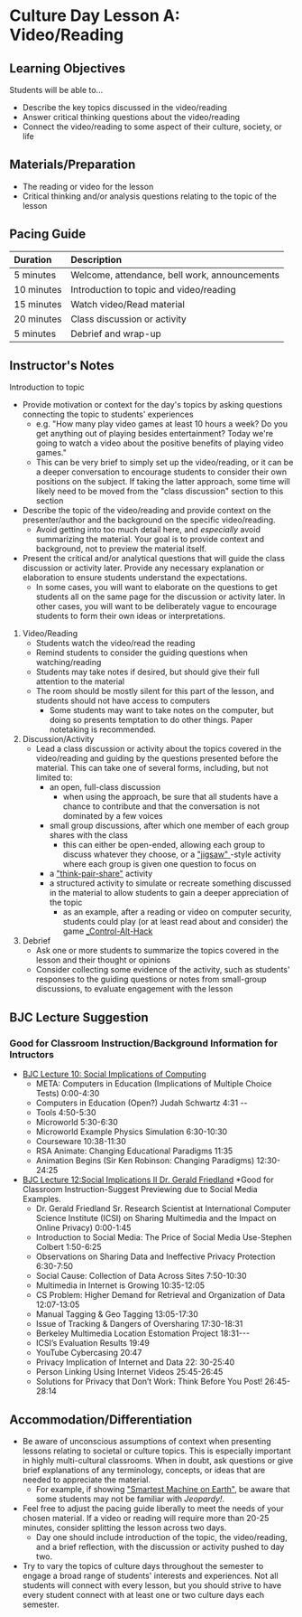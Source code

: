 # Culture Day Lesson A: Video/Reading

## Learning Objectives

Students will be able to...

* Describe the key topics discussed in the video/reading
* Answer critical thinking questions about the video/reading
* Connect the video/reading to some aspect of their culture, society, or life

## Materials/Preparation

* The reading or video for the lesson
* Critical thinking and/or analysis questions relating to the topic of the lesson

## Pacing Guide

| Duration | Description |
| :--- | :--- |
| 5 minutes | Welcome, attendance, bell work, announcements |
| 10 minutes | Introduction to topic and video/reading |
| 15 minutes | Watch video/Read material |
| 20 minutes | Class discussion or activity |
| 5 minutes | Debrief and wrap-up |

## Instructor's Notes

Introduction to topic

* Provide motivation or context for the day's topics by asking questions connecting the topic to students' experiences
  * e.g. "How many play video games at least 10 hours a week?  Do you get anything out of playing besides entertainment?  Today we're going to watch a video about the positive benefits of playing video games."
  * This can be very brief to simply set up the video/reading, or it can be a deeper conversation to encourage students to consider their own positions on the subject.  If taking the latter approach, some time will likely need to be moved from the "class discussion" section to this section
* Describe the topic of the video/reading and provide context on the presenter/author and the background on the specific video/reading.
  * Avoid getting into too much detail here, and _especially_ avoid summarizing the material.  Your goal is to provide context and background, not to preview the material itself.
* Present the critical and/or analytical questions that will guide the class discussion or activity later. Provide any necessary explanation or elaboration to ensure students understand the expectations.
  * In some cases, you will want to elaborate on the questions to get students all on the same page for the discussion or activity later.  In other cases, you will want to be deliberately vague to encourage students to form their own ideas or interpretations.  

1. Video/Reading
   * Students watch the video/read the reading
   * Remind students to consider the guiding questions when watching/reading
   * Students may take notes if desired, but should give their full attention to the material
   * The room should be mostly silent for this part of the lesson, and students should not have access to computers
     * Some students may want to take notes on the computer, but doing so presents temptation to do other things.  Paper notetaking is recommended.
2. Discussion/Activity
   * Lead a class discussion or activity about the topics covered in the video/reading and guiding by the questions presented before the material. This can take one of several forms, including, but not limited to:
     * an open, full-class discussion
       * when using the approach, be sure that all students have a chance to contribute and that the conversation is not dominated by a few voices
     * small group discussions, after which one member of each group shares with the class
       * this can either be open-ended, allowing each group to discuss whatever they choose, or a ["jigsaw" ](https://www.jigsaw.org/)-style activity where each group is given one question to focus on
     * a ["think-pair-share"](http://www.readingrockets.org/strategies/think-pair-share) activity
     * a structured activity to simulate or recreate something discussed in the material to allow students to gain a deeper appreciation of the topic
       * as an example, after a reading or video on computer security, students could play \(or at least read about and consider\) the game [\_Control-Alt-Hack](http://www.controlalthack.com/)
3. Debrief
   * Ask one or more students to summarize the topics covered in the lesson and their thought or opinions
   * Consider collecting some evidence of the activity, such as students' responses to the guiding questions or notes from small-group discussions, to evaluate engagement with the lesson

## BJC Lecture Suggestion

### Good for Classroom Instruction/Background Information for Intructors

* [BJC Lecture 10: Social Implications of Computing](https://www.youtube.com/watch?v=Rng91dxdsuM)
  * META: Computers in Education \(Implications of Multiple Choice Tests\) 0:00-4:30
  * Computers in Education \(Open?\) Judah Schwartz 4:31 --
  * Tools 4:50-5:30
  * Microworld 5:30-6:30
  * Microworld Example Physics Simulation 6:30-10:30
  * Courseware 10:38-11:30
  * RSA Animate: Changing Educational Paradigms 11:35
  * Animation Begins \(Sir Ken Robinson: Changing Paradigms\) 12:30-24:25
* [BJC Lecture 12:Social Implications II Dr. Gerald Friedland](https://www.youtube.com/watch?v=RNN19b61oRg) \*Good for Classroom Instruction-Suggest Previewing due to Social Media Examples.
  * Dr. Gerald Friedland Sr. Research Scientist at International Computer Science Institute \(ICSI\) on Sharing Multimedia and the Impact on Online Privacy\) 0:00-1:45
  * Introduction to Social Media: The Price of Social Media Use-Stephen Colbert 1:50-6:25
  * Observations on Sharing Data and Ineffective Privacy Protection 6:30-7:50
  * Social Cause: Collection of Data Across Sites 7:50-10:30
  * Multimedia in Internet is Growing 10:35-12:05
  * CS Problem: Higher Demand for Retrieval and Organization of Data 12:07-13:05
  * Manual Tagging & Geo Tagging 13:05-17:30
  * Issue of Tracking & Dangers of Oversharing 17:30-18:31
  * Berkeley Multimedia Location Estomation Project 18:31---
  * ICSI’s Evaluation Results 19:49
  * YouTube Cybercasing 20:47
  * Privacy Implication of Internet and Data 22: 30-25:40
  * Person Linking Using Internet Videos 25:45-26:45
  * Solutions for Privacy that Don’t Work: Think Before You Post! 26:45-28:14

## Accommodation/Differentiation

* Be aware of unconscious assumptions of context when presenting lessons relating to societal or culture topics. This is especially important in highly multi-cultural classrooms. When in doubt, ask questions or give brief explanations of any terminology, concepts, or ideas that are needed to appreciate the material.
  * For example, if showing ["Smartest Machine on Earth"](http://www.pbs.org/wgbh/nova/tech/smartest-machine-on-earth.html), be aware that some students may not be familiar with _Jeopardy!_.
* Feel free to adjust the pacing guide liberally to meet the needs of your chosen material. If a video or reading will require more than 20-25 minutes, consider splitting the lesson across two days.
  * Day one should include introduction of the topic, the video/reading, and a brief reflection, with the discussion or activity pushed to day two.
* Try to vary the topics of culture days throughout the semester to engage a broad range of students' interests and experiences. Not all students will connect with every lesson, but you should strive to have every student connect with at least one or two culture days each semester.

